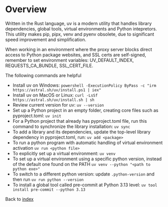 # Overview

Written in the Rust language, uv is a modern utility that handles library dependencies, global tools, virtual environments and Python intepretors. This utility makes pip, pipx, venv and pyenv obsolete, due to significant speed improvement and simplification. 

When working in an environment where the proxy server blocks direct access to Python package websites, and SSL certs are self-signed, remember to set environment variables: UV_DEFAULT_INDEX, REQUESTS_CA_BUNDLE, SSL_CERT_FILE. 

The following commands are helpful

- Install uv on Windows: ```powershell -ExecutionPolicy ByPass -c "irm https://astral.sh/uv/install.ps1 | iex"```
- Install uv on MacOS or Linux: ```curl -LsSf https://astral.sh/uv/install.sh | sh```
- Review current version for uv: ```uv --version```
- Set up a Python project in an empty folder, creating core files such as pyproject.toml: ```uv init```
- For a Python project that already has pyproject.toml file, run this command to synchronize the library installation: ```uv sync```
- To add a library and its dependencies, update the top-level library dependency in pyproject.toml, run: ```uv add <package>```
- To run a python program with automatic handling of virtual environment activation ```uv run <python file>```
- To explicitly set up a virtual environment: ```uv venv```
- To set up a virtual environment using a specific python version, instead of the default one found on the PATH
```uv venv --python "<path to python exe>"```
- To switch to a different python version: update ```.python-version``` and then run ```uv run python --version```
- To install a global tool called pre-commit at Python 3.13 level: ```uv tool install pre-commit --python 3.13```

Back to [index](index.md)